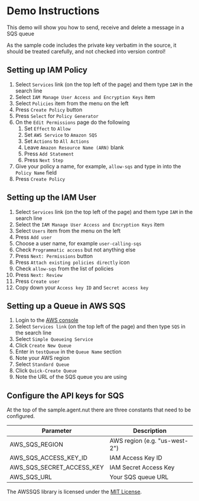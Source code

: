 # Demo Instructions

This demo will show you how to send, receive and delete a message in a SQS queue

As the sample code includes the private key verbatim in the source, it should be treated carefully, and not checked into version control!

## Setting up IAM Policy

1. Select `Services` link (on the top left of the page) and them type `IAM` in the search line
1. Select `IAM Manage User Access and Encryption Keys` item
1. Select `Policies` item from the menu on the left
1. Press `Create Policy` button
1. Press `Select` for `Policy Generator`
1. On the `Edit Permissions` page do the following
    1. Set `Effect` to `Allow`
    1. Set `AWS Service` to `Amazon SQS`
    1. Set `Actions` to `All Actions`
    1. Leave `Amazon Resource Name (ARN)` blank
    1. Press `Add Statement`
    1. Press `Next Step`
1. Give your policy a name, for example, `allow-sqs` and type in into the `Policy Name` field
1. Press `Create Policy`

## Setting up the IAM User

1. Select `Services` link (on the top left of the page) and them type `IAM` in the search line
1. Select the `IAM Manage User Access and Encryption Keys` item
1. Select `Users` item from the menu on the left
1. Press `Add user`
1. Choose a user name, for example `user-calling-sqs`
1. Check `Programmatic access` but not anything else
1. Press `Next: Permissions` button
1. Press `Attach existing policies directly` icon
1. Check `allow-sqs` from the list of policies
1. Press `Next: Review`
1. Press `Create user`
1. Copy down your `Access key ID` and `Secret access key`

## Setting up a Queue in AWS SQS

1. Login to the [AWS console](https://aws.amazon.com/console/)
1. Select `Services link` (on the top left of the page) and then type `SQS` in the search line
1. Select `Simple Queueing Service`
1. Click `Create New Queue`
1. Enter in `testQueue` in the `Queue Name` section
1. Note your AWS region
1. Select `Standard Queue`
1. Click `Quick-Create Queue`
1. Note the URL of the SQS queue you are using

## Configure the API keys for SQS

At the top of the sample.agent.nut there are three constants that need to be configured.

Parameter                   | Description
--------------------------- | -----------
AWS_SQS_REGION               | AWS region (e.g. "us-west-2")
AWS_SQS_ACCESS_KEY_ID       | IAM Access Key ID
AWS_SQS_SECRET_ACCESS_KEY   | IAM Secret Access Key
AWS_SQS_URL                    | Your SQS queue URL


The AWSSQS library is licensed under the [MIT License](../LICENSE).
